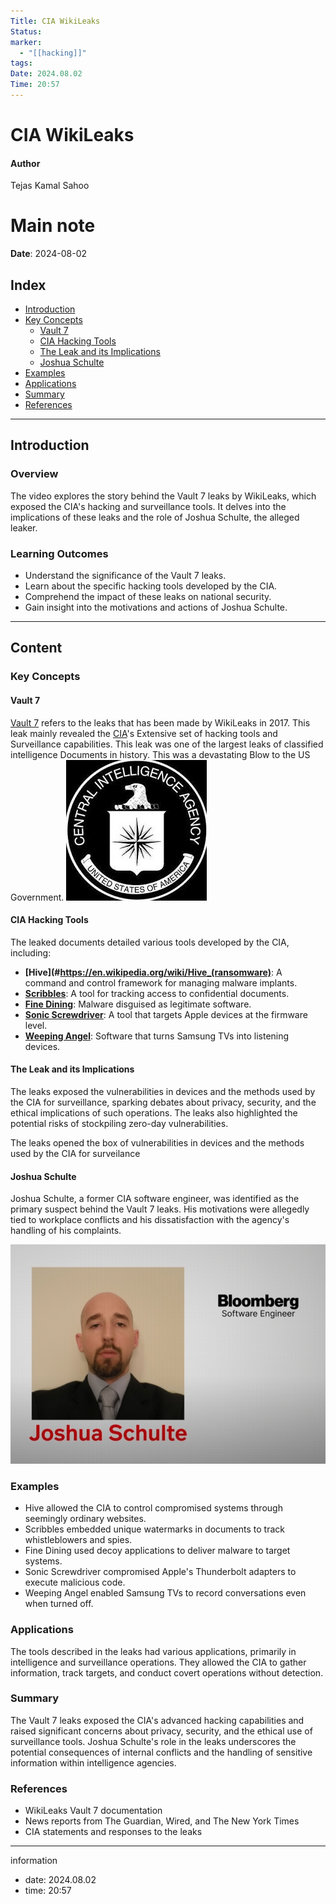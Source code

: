 ```yaml
---
Title: CIA WikiLeaks
Status: 
marker:
  - "[[hacking]]"
tags: 
Date: 2024.08.02
Time: 20:57
---
```

# CIA WikiLeaks
#### Author
Tejas Kamal Sahoo

# Main note

**Date**: 2024-08-02

## Index

- [Introduction](#introduction)
- [Key Concepts](#key-concepts)
  - [Vault 7](#vault-7)
  - [CIA Hacking Tools](#cia-hacking-tools)
  - [The Leak and its Implications](#the-leak-and-its-implications)
  - [Joshua Schulte](#joshua-schulte)
- [Examples](#examples)
- [Applications](#applications)
- [Summary](#summary)
- [References](#references)

---

## Introduction

### Overview
The video explores the story behind the Vault 7 leaks by WikiLeaks, which exposed the CIA's hacking and surveillance tools. It delves into the implications of these leaks and the role of Joshua Schulte, the alleged leaker.

### Learning Outcomes
- Understand the significance of the Vault 7 leaks.
- Learn about the specific hacking tools developed by the CIA.
- Comprehend the impact of these leaks on national security.
- Gain insight into the motivations and actions of Joshua Schulte.

---

## Content

### Key Concepts

#### Vault 7
[Vault 7](https://en.wikipedia.org/wiki/Vault_7) refers to the leaks that has been made by WikiLeaks in 2017. This leak mainly revealed the [CIA](https://www.cia.gov/)'s Extensive set of hacking tools and Surveillance capabilities. This leak was one of the largest leaks of classified intelligence Documents in history. This was a devastating Blow to the US Government.
![](attachment/045df80f9009c2b1d24bc8644c443902.png)


#### CIA Hacking Tools
The leaked documents detailed various tools developed by the CIA, including:
- **[Hive](#https://en.wikipedia.org/wiki/Hive_(ransomware)**: A command and control framework for managing malware implants.
- **[Scribbles](https://securityaffairs.com/58518/hacking/wikileaks-cia-scribbles.html)**: A tool for tracking access to confidential documents.
- **[Fine Dining](https://wikileaks.org/ciav7p1/cms/page_20251099.html)**: Malware disguised as legitimate software.
- **[Sonic Screwdriver](https://wikileaks.org/ciav7p1/cms/page_20251099.html)**: A tool that targets Apple devices at the firmware level.
- **[Weeping Angel](https://wikileaks.org/ciav7p1/cms/page_12353643.html)**: Software that turns Samsung TVs into listening devices.

#### The Leak and its Implications
The leaks exposed the vulnerabilities in devices and the methods used by the CIA for surveillance, sparking debates about privacy, security, and the ethical implications of such operations. The leaks also highlighted the potential risks of stockpiling zero-day vulnerabilities.

The leaks opened the box of vulnerabilities in devices and the methods used by the CIA for surveilance

#### Joshua Schulte
Joshua Schulte, a former CIA software engineer, was identified as the primary suspect behind the Vault 7 leaks. His motivations were allegedly tied to workplace conflicts and his dissatisfaction with the agency's handling of his complaints.


![](attachment/d5d3d809fc09b142828603fd364efef5.png)

### Examples
- Hive allowed the CIA to control compromised systems through seemingly ordinary websites.
- Scribbles embedded unique watermarks in documents to track whistleblowers and spies.
- Fine Dining used decoy applications to deliver malware to target systems.
- Sonic Screwdriver compromised Apple's Thunderbolt adapters to execute malicious code.
- Weeping Angel enabled Samsung TVs to record conversations even when turned off.

### Applications
The tools described in the leaks had various applications, primarily in intelligence and surveillance operations. They allowed the CIA to gather information, track targets, and conduct covert operations without detection.

### Summary
The Vault 7 leaks exposed the CIA's advanced hacking capabilities and raised significant concerns about privacy, security, and the ethical use of surveillance tools. Joshua Schulte's role in the leaks underscores the potential consequences of internal conflicts and the handling of sensitive information within intelligence agencies.

### References
- WikiLeaks Vault 7 documentation
- News reports from The Guardian, Wired, and The New York Times
- CIA statements and responses to the leaks

---
information
- date: 2024.08.02
- time: 20:57



